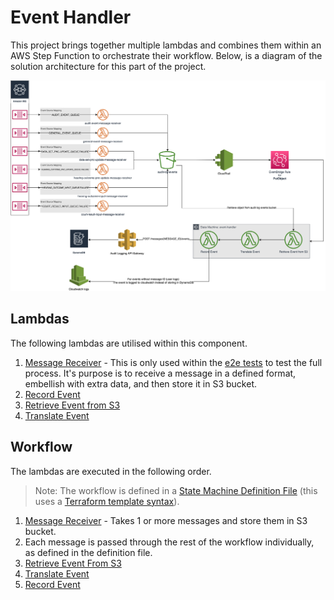 # Event Handler

This project brings together multiple lambdas and combines them within an AWS Step Function to orchestrate their workflow. Below, is a diagram of the solution architecture for this part of the project.

![Bichard7 Audit Logging - Event Handler](docs/infrastructure.png?raw=true "Infrastructure")

## Lambdas

The following lambdas are utilised within this component.

1. [Message Receiver](../lambdas/message-receiver/) - This is only used within the [e2e tests](e2e.test.ts) to test the full process. It's purpose is to receive a message in a defined format, embellish with extra data, and then store it in S3 bucket.
1. [Record Event](../lambdas/record-event/)
1. [Retrieve Event from S3](../lambdas/retrieve-event-from-s3/)
1. [Translate Event](../lambdas/translate-event/)

## Workflow

The lambdas are executed in the following order.

> Note: The workflow is defined in a [State Machine Definition File](scripts/state-machine.json.tpl) (this uses a [Terraform template syntax](https://www.terraform.io/docs/language/expressions/strings.html#interpolation)).

1. [Message Receiver](../lambdas/message-receiver/) - Takes 1 or more messages and store them in S3 bucket.
1. Each message is passed through the rest of the workflow individually, as defined in the definition file.
1. [Retrieve Event From S3](../lambdas/retrieve-event-from-s3/)
1. [Translate Event](../lambdas/translate-event/)
1. [Record Event](../lambdas/record-event/)
